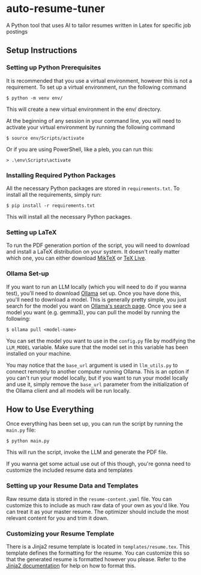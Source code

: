 # auto-resume-tuner
A Python tool that uses AI to tailor resumes written in Latex for specific job postings

## Setup Instructions

### Setting up Python Prerequisites

It is recommended that you use a virtual environment, however this is not a requirement.
To set up a virtual environment, run the following command

```
$ python -m venv env/
```
This will create a new virtual environment in the env/ directory.

At the beginning of any session in your command line, you will need to activate your virtual environment by running the following command

```
$ source env/Scripts/activate
```

Or if you are using PowerShell, like a pleb, you can run this:

```
> .\env\Scripts\activate
```

### Installing Required Python Packages

All the necessary Python packages are stored in `requirements.txt`. To install all the requirements, simply run:
```
$ pip install -r requirements.txt
```

This will install all the necessary Python packages.

### Setting up LaTeX

To run the PDF generation portion of the script, you will need to download and install a LaTeX distribution on your system. It doesn't really matter which one, you can either download [MikTeX](https://miktex.org/) or [TeX Live](https://www.tug.org/texlive/).

### Ollama Set-up

If you want to run an LLM locally (which you will need to do if you wanna test), you'll need to download [Ollama](https://ollama.com/) set up. Once you have done this, you'll need to download a model. This is generally pretty simple, you just search for the model you want on [Ollama's search page](https://ollama.com/search). Once you see a model you want (e.g. gemma3), you can pull the model by running the following:
```
$ ollama pull <model-name>
```
You can set the model you want to use in the `config.py` file by modifying the `LLM_MODEL` variable. Make sure that the model set in this variable has been installed on your machine.

You may notice that the `base_url` argument is used in `llm_utils.py` to connect remotely to another computer running Ollama. This is an option if you can't run your model locally, but if you want to run your model locally and use it, simply remove the `base_url` parameter from the initialization of the Ollama client and all models will be run locally.

## How to Use Everything

Once everything has been set up, you can run the script by running the `main.py` file:
```
$ python main.py
```

This will run the script, invoke the LLM and generate the PDF file.

If you wanna get some actual use out of this though, you're gonna need to customize the included resume data and templates

### Setting up your Resume Data and Templates

Raw resume data is stored in the `resume-content.yaml` file. You can customize this to include as much raw data of your own as you'd like. You can treat it as your master resume. The optimizer should include the most relevant content for you and trim it down.

### Customizing your Resume Template

There is a Jinja2 resume template is located in `templates/resume.tex`. This template defines the formatting for the resume. You can customize this so that the generated resume is formatted however you please. Refer to the [Jinja2 documentation](https://jinja.palletsprojects.com/en/stable/templates/) for help on how to format this.